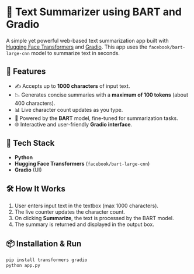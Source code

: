 # 🧠 Text Summarizer using BART and Gradio

A simple yet powerful web-based text summarization app built with [Hugging Face Transformers](https://huggingface.co/transformers/) and [Gradio](https://www.gradio.app/). This app uses the `facebook/bart-large-cnn` model to summarize text in seconds.

## 🚀 Features

- ✍️ Accepts up to **1000 characters** of input text.
- 📉 Generates concise summaries with a **maximum of 100 tokens** (about 400 characters).
- 📊 Live character count updates as you type.
- 🧪 Powered by the **BART** model, fine-tuned for summarization tasks.
- 🌐 Interactive and user-friendly **Gradio interface**.

## 🧰 Tech Stack

- **Python**
- **Hugging Face Transformers** (`facebook/bart-large-cnn`)
- **Gradio** (UI)

## 🛠️ How It Works

1. User enters input text in the textbox (max 1000 characters).
2. The live counter updates the character count.
3. On clicking **Summarize**, the text is processed by the BART model.
4. The summary is returned and displayed in the output box.

## 📦 Installation & Run

```bash
pip install transformers gradio
python app.py
